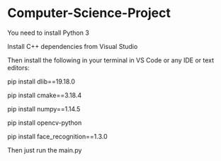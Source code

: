 # Computer-Science-Project

You need to install Python 3

Install C++ dependencies from Visual Studio

Then install the following in your terminal in VS Code or any IDE or text editors:

pip install dlib==19.18.0

pip install cmake==3.18.4

pip install numpy==1.14.5

pip install opencv-python

pip install face_recognition==1.3.0

Then just run the main.py
